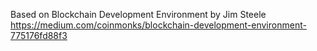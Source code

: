 Based on Blockchain Development Environment by Jim Steele
<br/>
https://medium.com/coinmonks/blockchain-development-environment-775176fd88f3